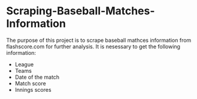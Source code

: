 # Scraping-Baseball-Matches-Information
The purpose of this project is to scrape baseball mathces information from flashscore.com for further analysis.
It is nesessary to get the following information: 
- League
- Teams
- Date of the match
- Match score
- Innings scores
